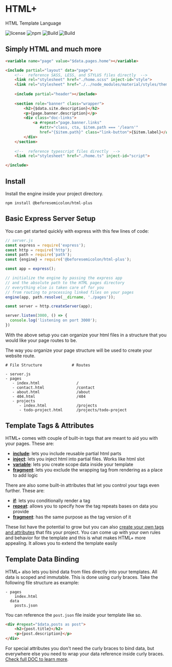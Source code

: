 # HTML+

HTML Template Language

![license](https://img.shields.io/github/license/beforesemicolon/html-plus)
![npm](https://img.shields.io/npm/v/@beforesemicolon/html-plus)
![Build](https://github.com/beforesemicolon/html-plus/actions/workflows/mac.yml/badge.svg)
![Build](https://github.com/beforesemicolon/html-plus/actions/workflows/linux.yml/badge.svg)

## Simply HTML and much more
```html
<variable name="page" value="$data.pages.home"></variable>

<include partial="layout" data="page">
    <!--  reference SASS, LESS, and STYLUS files directly  -->
    <link rel="stylesheet" href="./home.scss" inject-id="style">
    <link rel="stylesheet" href="./../node_modules/material/styles/theme.css" inject-id="style">
    
    <include partial="header"></include>
    
    <section role="banner" class="wrapper">
        <h2>{$data.site.description}</h2>
        <p>{page.banner.description}</p>
        <div class="doc-links">
            <a #repeat="page.banner.links"
               #attr="class, cta, $item.path === '/learn'"
               href="{$item.path}" class="link-button">{$item.label}</a>
        </div>
    </section>
    
    <!--  reference typescript files directly  -->
    <link rel="stylesheet" href="./home.ts" inject-id="script">

</include>
```

## Install
Install the engine inside your project directory.
```
npm install @beforesemicolon/html-plus
```

## Basic Express Server Setup
You can get started quickly with express with this few lines of code:

```javascript
// server.js
const express = require('express');
const http = require('http');
const path = require('path');
const {engine} = require('@beforesemicolon/html-plus');

const app = express();

// initialize the engine by passing the express app
// and the absolute path to the HTML pages directory
// everything else is taken care of for you
// from routing to processing linked files on your pages
engine(app, path.resolve(__dirname, './pages'));

const server = http.createServer(app);

server.listen(3000, () => {
  console.log('listening on port 3000');
})
```

With the above setup you can organize your html files in a structure that you would like
your page routes to be. 

The way you organize your page structure will be used to create your website route.
```
# File Structure             # Routes

- server.js
- pages
   - index.html                /
   - contact.html              /contact
   - about.html                /about
   - 404.html                  /404
   - projects
      - index.html             /projects
      - todo-project.html      /projects/todo-project
```

## Template Tags & Attributes
HTML+ comes with couple of built-in tags that are meant to aid you with your pages. These are:

* **[include](https://html-plus.beforesemicolon.com/documentation/api-reference/include-tag)**: lets you include reusable partial html parts
* **[inject](https://html-plus.beforesemicolon.com/documentation/api-reference/inject-tag)**: lets you inject html into partial files. Works like html slot
* **[variable](https://html-plus.beforesemicolon.com/documentation/api-reference/variable-tag)**: lets you create scope data inside your template
* **[fragment](https://html-plus.beforesemicolon.com/documentation/api-reference/fragment-tag)**: lets you exclude the wrapping tag from rendering as a place to add logic

There are also some built-in attributes that let you control your tags even further. These are:

* **[if](https://html-plus.beforesemicolon.com/documentation/api-reference/if-attribute)**: lets you conditionally render a tag
* **[repeat](https://html-plus.beforesemicolon.com/documentation/api-reference/repeat-attribute)**: allows you to specify how the tag repeats bases on data you provide
* **[fragment](https://html-plus.beforesemicolon.com/documentation/api-reference/fragment-attribute)**: has the same purpose as the tag version of it

These list have the potential to grow but you can also [create your own tags and attributes](https://html-plus.beforesemicolon.com/documentation/advanced-templating)
that fits your project. You can come up with your own rules and behavior for the template and this
is what makes HTML+ more appealing. It allows you to extend the template easily

## Template Data Binding

HTML+ also lets you bind data from files directly into your templates. 
All data is scoped and immutable. This is done using curly braces. Take the following file structure as example:

```
- pages
    index.html
  data
    posts.json
```

You can reference the `post.json` file inside your template like so.

```html
<div #repeat="$data.posts as post">
    <h2>{post.title}</h2>
    <p>{post.description}</p>
</div>
```

For special attributes you don't need the curly braces to bind data, but everywhere else you need to wrap
your data reference inside curly braces. [Check full DOC to learn more](https://html-plus.beforesemicolon.com/documentation/).
